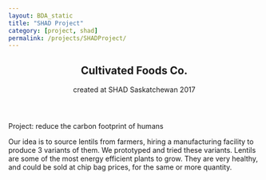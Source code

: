 ```yaml
---
layout: BDA_static
title: "SHAD Project"
category: [project, shad]
permalink: /projects/SHADProject/
---
```

<header><h2>Cultivated Foods Co.</h2>
<p>created at SHAD Saskatchewan 2017</p></header>
Project: reduce the carbon footprint of humans

Our idea is to source lentils from farmers, hiring a manufacturing facility to produce 3 variants of them. We prototyped and tried these variants. Lentils are some of the most energy efficient plants to grow. They are very healthy, and could be sold at chip bag prices, for the same or more quantity.